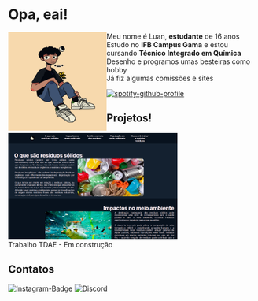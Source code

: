 <h1>Opa, eai!</h1>
<a href="https://luviniu-portfolio.vercel.app/"><img src="luvinius.png" width="200" height="200" align="left"></img></a>
<p> Meu nome é Luan, <b>estudante</b> de 16 anos
<br>Estudo no <b>IFB Campus Gama</b> e estou cursando <b>Técnico Integrado em Química</b>
<br>Desenho e programos umas besteiras como hobby
<br> Já fiz algumas comissões e sites</p>

[![spotify-github-profile](https://spotify-github-profile.vercel.app/api/view?uid=31bx5bqxkeaebxsc763nkyhssujq&cover_image=true&theme=natemoo-re&show_offline=false&background_color=000000&interchange=true&bar_color=453a6e&bar_color_cover=false)](https://github.com/kittinan/spotify-github-profile)
<h2>Projetos!</h2>
<div></div><a href="https://tdar-rs.vercel.app/"></p><img src="projeto.png" width="344" height="215" border-radius="20px"></img></a></div>
<div></div>Trabalho TDAE - Em construção</div>

<h2>Contatos</h2>

[![Instagram-Badge](https://img.shields.io/badge/Instagram-E4405F.svg?style=for-the-badge&logo=Instagram&logoColor=white)](https://www.instagram.com/luviniu__/)
[![Discord](https://img.shields.io/badge/Discord-%235865F2.svg?style=for-the-badge&logo=discord&logoColor=white)](discord.png)
